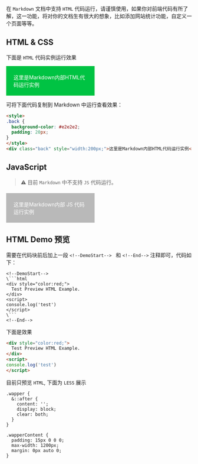 <!--
title: HTML代码运行
sort: 6
-->

在 `Markdown` 文档中支持 `HTML` 代码运行，请谨慎使用，如果你对前端代码有所了解，这一功能，将对你的文档生有很大的想象，比如添加网站统计功能，自定义一个页面等等。

## HTML & CSS

下面是 `HTML` 代码实例运行效果

<style>
.back {
  background-color: #00C343;
  color: #fff;
  padding: 20px;
}
</style>
<div class="back" style="width:200px;">这里是Markdown内部HTML代码运行实例</div>

可将下面代码复制到 Markdown 中运行查看效果：

```html
<style>
.back {
  background-color: #e2e2e2;
  padding: 20px;
}
</style>
<div class="back" style="width:200px;">这里是Markdown内部HTML代码运行实例</div>
```

## JavaScript

> ⚠️ 目前 `Markdown` 中不支持 `JS` 代码运行。  

<div class="back2" style="width:200px;margin-top:20px;">这里是Markdown<span id="test"></span>内部 JS 代码运行实例</div>
<style>
.back2 {
  background-color: #b9b9b9;
  color: #fff;
  padding: 20px;
}
</style>

<script type="text/javascript">
alert('sd')
console.log('==>',document.getElementById('test'))
window.onload = function(){
  document.getElementById('test').innerHTML = "sdfsdf";
}
</script>


## HTML Demo 预览

需要在代码块前后加上一段 `<!--DemoStart--> ` 和 `<!--End-->` 注释即可，代码如下：

```
<!--DemoStart--> 
\```html
<div style="color:red;">
  Test Preview HTML Example.
</div>
<script>
console.log('test')
</script>
\```
<!--End-->
```

下面是效果

<!--DemoStart--> 
```html
<div style="color:red;">
  Test Preview HTML Example.
</div>
<script>
console.log('test')
</script>
```
<!--End-->

目前只预览 `HTML`, 下面为 `LESS` 展示

<!--DemoStart--> 
```less
.wapper {
  &::after {
    content: '';
    display: block;
    clear: both;
  }
}

.wapperContent {
  padding: 15px 0 0 0;
  max-width: 1200px;
  margin: 0px auto 0;
}
```
<!--End-->
